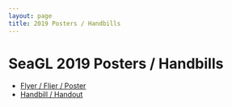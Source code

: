 ```yaml
---
layout: page
title: 2019 Posters / Handbills
---
```


# SeaGL 2019 Posters / Handbills

- [Flyer / Flier / Poster](/fliers/2019/SeaGL_2019_flyer_flier_poster.pdf)
- [Handbill / Handout](/fliers/2019/SeaGL_2019_handbill_handout.pdf)
